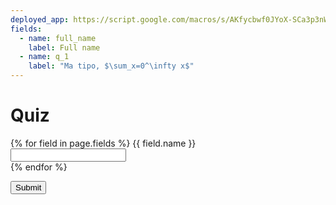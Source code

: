 ```yaml
---
deployed_app: https://script.google.com/macros/s/AKfycbwf0JYoX-SCa3p3nWRJ0DinLXenfsqr1_LY9glfl4IfHsTlj7c/exec
fields: 
  - name: full_name
    label: Full name
  - name: q_1
    label: "Ma tipo, $\sum_x=0^\infty x$"
---
```



<script src="https://code.jquery.com/jquery-3.4.1.js" integrity="sha256-WpOohJOqMqqyKL9FccASB9O0KwACQJpFTUBLTYOVvVU=" crossorigin="anonymous"></script>
<script src="https://cdnjs.cloudflare.com/ajax/libs/jquery-serialize-object/2.5.0/jquery.serialize-object.min.js" integrity="sha512-Gn0tSSjkIGAkaZQWjx3Ctl/0dVJuTmjW/f9QyB302kFjU4uTNP4HtA32U2qXs/TRlEsK5CoEqMEMs7LnzLOBsA==" crossorigin="anonymous"></script>

<link rel="stylesheet" href="https://cdn.jsdelivr.net/npm/katex@0.12.0/dist/katex.min.css" integrity="sha384-AfEj0r4/OFrOo5t7NnNe46zW/tFgW6x/bCJG8FqQCEo3+Aro6EYUG4+cU+KJWu/X" crossorigin="anonymous">

<script defer src="https://cdn.jsdelivr.net/npm/katex@0.12.0/dist/katex.min.js" integrity="sha384-g7c+Jr9ZivxKLnZTDUhnkOnsh30B4H0rpLUpJ4jAIKs4fnJI+sEnkvrMWph2EDg4" crossorigin="anonymous"></script>
<script defer src="https://cdn.jsdelivr.net/npm/katex@0.12.0/dist/contrib/auto-render.min.js" integrity="sha384-mll67QQFJfxn0IYznZYonOWZ644AWYC+Pt2cHqMaRhXVrursRwvLnLaebdGIlYNa" crossorigin="anonymous" onload="renderMathInElement(document.body);"></script>


# Quiz

<form>

  {% for field in page.fields %}
    <label>{{ field.name }}</label>
    <br/>
    <input name="{{ field.name }}" />
    <br/>
  {% endfor %}


  <button id="submit-form">Submit</button>

</form>


<script>
$('#submit-form').on('click', function(e) {
  e.preventDefault();
  var jqxhr = $.ajax({
    url: '{{ page.deployed_app }}',
    method: "GET",
    dataType: "json",
    data: $('form').serializeObject()
  }).success(
    alert("GREAT SUCCESS")
    // do something
  );
})
</script>
